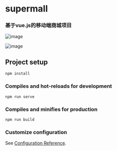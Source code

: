 # supermall
### 基于vue.js的移动端商城项目
![image](https://github.com/fantasylive/learngit/blob/master/img/home.png)

![image](https://github.com/fantasylive/learngit/blob/master/img/detail.png)

## Project setup
```
npm install
```

### Compiles and hot-reloads for development
```
npm run serve
```

### Compiles and minifies for production
```
npm run build
```

### Customize configuration
See [Configuration Reference](https://cli.vuejs.org/config/).
